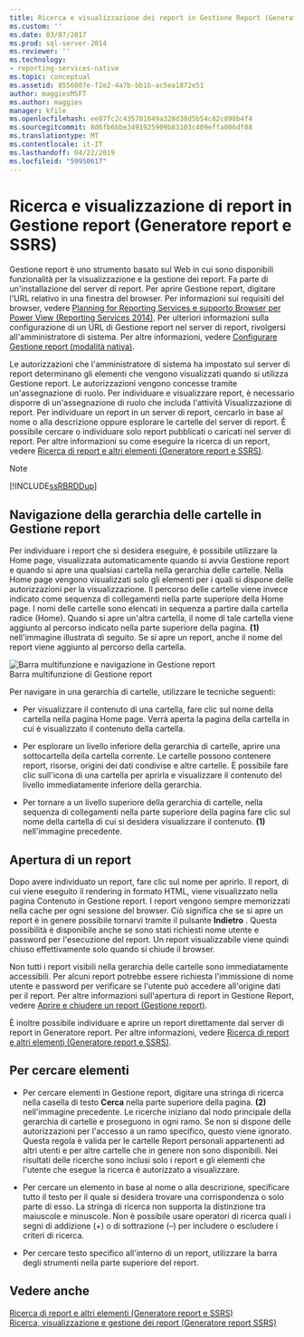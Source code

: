 ```yaml
---
title: Ricerca e visualizzazione dei report in Gestione Report (Generatore Report e SSRS) | Microsoft Docs
ms.custom: ''
ms.date: 03/07/2017
ms.prod: sql-server-2014
ms.reviewer: ''
ms.technology:
- reporting-services-native
ms.topic: conceptual
ms.assetid: 8556807e-f2e2-4a7b-bb1b-ac5ea1872e51
author: maggiesMSFT
ms.author: maggies
manager: kfile
ms.openlocfilehash: ee87fc2c435701649a328d38d5b54c82c898b4f4
ms.sourcegitcommit: 8d6fb6bbe3491925909b83103c409effa006df88
ms.translationtype: MT
ms.contentlocale: it-IT
ms.lasthandoff: 04/22/2019
ms.locfileid: "59950617"
---
```

# <a name="finding-and-viewing-reports-in-report-manager-report-builder-and-ssrs"></a>Ricerca e visualizzazione di report in Gestione report (Generatore report e SSRS)
  Gestione report è uno strumento basato sul Web in cui sono disponibili funzionalità per la visualizzazione e la gestione dei report. Fa parte di un'installazione del server di report. Per aprire Gestione report, digitare l'URL relativo in una finestra del browser. Per informazioni sui requisiti del browser, vedere [Planning for Reporting Services e supporto Browser per Power View &#40;Reporting Services 2014&#41;](../browser-support-for-reporting-services-and-power-view.md). Per ulteriori informazioni sulla configurazione di un URL di Gestione report nel server di report, rivolgersi all'amministratore di sistema. Per altre informazioni, vedere [Configurare Gestione report &#40;modalità nativa&#41;](../report-server/configure-web-portal.md).  
  
 Le autorizzazioni che l'amministratore di sistema ha impostato sul server di report determinano gli elementi che vengono visualizzati quando si utilizza Gestione report. Le autorizzazioni vengono concesse tramite un'assegnazione di ruolo. Per individuare e visualizzare report, è necessario disporre di un'assegnazione di ruolo che includa l'attività Visualizzazione di report. Per individuare un report in un server di report, cercarlo in base al nome o alla descrizione oppure esplorare le cartelle del server di report. È possibile cercare o individuare solo report pubblicati o caricati nel server di report. Per altre informazioni su come eseguire la ricerca di un report, vedere [Ricerca di report e altri elementi &#40;Generatore report e SSRS&#41;](searching-for-reports-and-other-items-report-builder-and-ssrs.md).  
  
> [!NOTE]  
>  [!INCLUDE[ssRBRDDup](../../includes/ssrbrddup-md.md)]  
  
## <a name="navigating-the-folder-hierarchy-in-report-manager"></a>Navigazione della gerarchia delle cartelle in Gestione report  
 Per individuare i report che si desidera eseguire, è possibile utilizzare la Home page, visualizzata automaticamente quando si avvia Gestione report e quando si apre una qualsiasi cartella nella gerarchia delle cartelle. Nella Home page vengono visualizzati solo gli elementi per i quali si dispone delle autorizzazioni per la visualizzazione. Il percorso delle cartelle viene invece indicato come sequenza di collegamenti nella parte superiore della Home page. I nomi delle cartelle sono elencati in sequenza a partire dalla cartella radice (Home). Quando si apre un'altra cartella, il nome di tale cartella viene aggiunto al percorso indicato nella parte superiore della pagina. **(1)** nell'immagine illustrata di seguito. Se si apre un report, anche il nome del report viene aggiunto al percorso della cartella.  
  
 ![Barra multifunzione e navigazione in Gestione report](../media/rs-reportmanager-ribbon.gif "Barra multifunzione e navigazione in Gestione report")  
Barra multifunzione di Gestione report  
  
 Per navigare in una gerarchia di cartelle, utilizzare le tecniche seguenti:  
  
-   Per visualizzare il contenuto di una cartella, fare clic sul nome della cartella nella pagina Home page. Verrà aperta la pagina della cartella in cui è visualizzato il contenuto della cartella.  
  
-   Per esplorare un livello inferiore della gerarchia di cartelle, aprire una sottocartella della cartella corrente. Le cartelle possono contenere report, risorse, origini dei dati condivise e altre cartelle. È possibile fare clic sull'icona di una cartella per aprirla e visualizzare il contenuto del livello immediatamente inferiore della gerarchia.  
  
-   Per tornare a un livello superiore della gerarchia di cartelle, nella sequenza di collegamenti nella parte superiore della pagina fare clic sul nome della cartella di cui si desidera visualizzare il contenuto. **(1)** nell'immagine precedente.  
  
## <a name="opening-a-report"></a>Apertura di un report  
 Dopo avere individuato un report, fare clic sul nome per aprirlo. Il report, di cui viene eseguito il rendering in formato HTML, viene visualizzato nella pagina Contenuto in Gestione report. I report vengono sempre memorizzati nella cache per ogni sessione del browser. Ciò significa che se si apre un report è in genere possibile tornarvi tramite il pulsante **Indietro** . Questa possibilità è disponibile anche se sono stati richiesti nome utente e password per l'esecuzione del report. Un report visualizzabile viene quindi chiuso effettivamente solo quando si chiude il browser.  
  
 Non tutti i report visibili nella gerarchia delle cartelle sono immediatamente accessibili. Per alcuni report potrebbe essere richiesta l'immissione di nome utente e password per verificare se l'utente può accedere all'origine dati per il report. Per altre informazioni sull'apertura di report in Gestione Report, vedere [Aprire e chiudere un report &#40;Gestione report&#41;](../reports/open-and-close-a-report-report-manager.md).  
  
 È inoltre possibile individuare e aprire un report direttamente dal server di report in Generatore report. Per altre informazioni, vedere [Ricerca di report e altri elementi &#40;Generatore report e SSRS&#41;](searching-for-reports-and-other-items-report-builder-and-ssrs.md).  
  
## <a name="to-search-for-a-items"></a>Per cercare elementi  
  
-   Per cercare elementi in Gestione report, digitare una stringa di ricerca nella casella di testo **Cerca** nella parte superiore della pagina. **(2)** nell'immagine precedente. Le ricerche iniziano dal nodo principale della gerarchia di cartelle e proseguono in ogni ramo. Se non si dispone delle autorizzazioni per l'accesso a un ramo specifico, questo viene ignorato. Questa regola è valida per le cartelle Report personali appartenenti ad altri utenti e per altre cartelle che in genere non sono disponibili. Nei risultati delle ricerche sono inclusi solo i report e gli elementi che l'utente che esegue la ricerca è autorizzato a visualizzare.  
  
-   Per cercare un elemento in base al nome o alla descrizione, specificare tutto il testo per il quale si desidera trovare una corrispondenza o solo parte di esso. La stringa di ricerca non supporta la distinzione tra maiuscole e minuscole. Non è possibile usare operatori di ricerca quali i segni di addizione (+) o di sottrazione (–) per includere o escludere i criteri di ricerca.  
  
-   Per cercare testo specifico all'interno di un report, utilizzare la barra degli strumenti nella parte superiore del report.  
  
## <a name="see-also"></a>Vedere anche  
 [Ricerca di report e altri elementi &#40;Generatore report e SSRS&#41;](searching-for-reports-and-other-items-report-builder-and-ssrs.md)   
 [Ricerca, visualizzazione e gestione dei report &#40;Generatore report SSRS&#41;](finding-viewing-and-managing-reports-report-builder-and-ssrs.md)  
  
  
